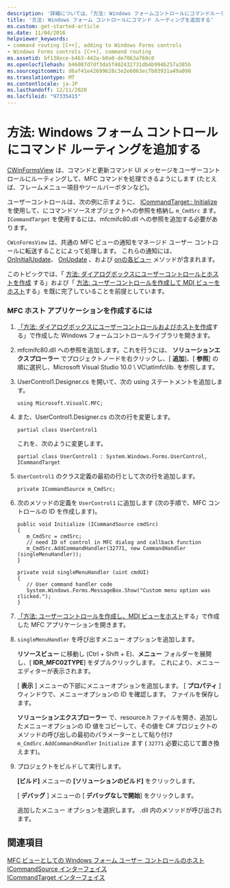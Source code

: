 ```yaml
---
description: '詳細については、「方法: Windows フォームコントロールにコマンドルーティングを追加する」を参照してください。'
title: '方法: Windows フォーム コントロールにコマンド ルーティングを追加する'
ms.custom: get-started-article
ms.date: 11/04/2016
helpviewer_keywords:
- command routing [C++], adding to Windows Forms controls
- Windows Forms controls [C++], command routing
ms.assetid: bf138ece-b463-442a-b0a0-de7063a760c0
ms.openlocfilehash: b46087d7df3da5f402432731db4b994b257a385b
ms.sourcegitcommit: d6af41e42699628c3e2e6063ec7b03931a49a098
ms.translationtype: MT
ms.contentlocale: ja-JP
ms.lasthandoff: 12/11/2020
ms.locfileid: "97335415"
---
```

# <a name="how-to-add-command-routing-to-the-windows-forms-control"></a>方法: Windows フォーム コントロールにコマンド ルーティングを追加する

[CWinFormsView](../mfc/reference/cwinformsview-class.md) は、コマンドと更新コマンド UI メッセージをユーザーコントロールにルーティングして、MFC コマンドを処理できるようにします (たとえば、フレームメニュー項目やツールバーボタンなど)。

ユーザーコントロールは、次の例に示すように、 [ICommandTarget:: Initialize](../mfc/reference/icommandtarget-interface.md#initialize) を使用して、にコマンドソースオブジェクトへの参照を格納し `m_CmdSrc` ます。 `ICommandTarget` を使用するには、mfcmifc80.dll への参照を追加する必要があります。

`CWinFormsView` は、共通の MFC ビューの通知をマネージド ユーザー コントロールに転送することによって処理します。 これらの通知には、 [OnInitialUpdate](../mfc/reference/iview-interface.md#oninitialupdate)、 [OnUpdate](../mfc/reference/iview-interface.md#onupdate) 、および [onの各ビュー](../mfc/reference/iview-interface.md#onactivateview) メソッドが含まれます。

このトピックでは、「 [方法: ダイアログボックスにユーザーコントロールとホストを作成](../dotnet/how-to-create-the-user-control-and-host-in-a-dialog-box.md) する」および「 [方法: ユーザーコントロールを作成して MDI ビューをホスト](../dotnet/how-to-create-the-user-control-and-host-mdi-view.md)する」を既に完了していることを前提としています。

### <a name="to-create-the-mfc-host-application"></a>MFC ホスト アプリケーションを作成するには

1. [「方法: ダイアログボックスにユーザーコントロールおよびホストを作成](../dotnet/how-to-create-the-user-control-and-host-in-a-dialog-box.md)する」で作成した Windows フォームコントロールライブラリを開きます。

1. mfcmifc80.dll への参照を追加します。これを行うには、 **ソリューションエクスプローラー** でプロジェクトノードを右クリックし、[ **追加**]、[ **参照**] の順に選択し、Microsoft Visual Studio 10.0 \ VC\atlmfc\lib. を参照します。

1. UserControl1.Designer.cs を開いて、次の using ステートメントを追加します。

    ```
    using Microsoft.VisualC.MFC;
    ```

1. また、UserControl1.Designer.cs の次の行を変更します。

    ```
    partial class UserControl1
    ```

   これを、次のように変更します。

    ```
    partial class UserControl1 : System.Windows.Forms.UserControl, ICommandTarget
    ```

1. `UserControl1` のクラス定義の最初の行として次の行を追加します。

    ```
    private ICommandSource m_CmdSrc;
    ```

1. 次のメソッドの定義を `UserControl1` に追加します (次の手順で、MFC コントロールの ID を作成します)。

    ```
    public void Initialize (ICommandSource cmdSrc)
    {
       m_CmdSrc = cmdSrc;
       // need ID of control in MFC dialog and callback function
       m_CmdSrc.AddCommandHandler(32771, new CommandHandler (singleMenuHandler));
    }

    private void singleMenuHandler (uint cmdUI)
    {
       // User command handler code
       System.Windows.Forms.MessageBox.Show("Custom menu option was clicked.");
    }
    ```

1. [「方法: ユーザーコントロールを作成し、MDI ビューをホスト](../dotnet/how-to-create-the-user-control-and-host-mdi-view.md)する」で作成した MFC アプリケーションを開きます。

1. `singleMenuHandler` を呼び出すメニュー オプションを追加します。

   **リソースビュー** に移動し (Ctrl + Shift + E)、**メニュー** フォルダーを展開し、[ **IDR_MFC02TYPE**] をダブルクリックします。 これにより、メニュー エディターが表示されます。

   [ **表示** ] メニューの下部にメニューオプションを追加します。 [ **プロパティ** ] ウィンドウで、メニューオプションの ID を確認します。 ファイルを保存します。

   **ソリューションエクスプローラー** で、resource.h ファイルを開き、追加したメニューオプションの ID 値をコピーして、その値を C# プロジェクトのメソッドの呼び出しの最初のパラメーターとして貼り付け `m_CmdSrc.AddCommandHandler` `Initialize` ます ( `32771` 必要に応じて置き換えます)。

1. プロジェクトをビルドして実行します。

   **[ビルド]** メニューの **[ソリューションのビルド]** をクリックします。

   [ **デバッグ** ] メニューの [ **デバッグなしで開始**] をクリックします。

   追加したメニュー オプションを選択します。 .dll 内のメソッドが呼び出されます。

## <a name="see-also"></a>関連項目

[MFC ビューとしての Windows フォーム ユーザー コントロールのホスト](../dotnet/hosting-a-windows-forms-user-control-as-an-mfc-view.md)<br/>
[ICommandSource インターフェイス](../mfc/reference/icommandsource-interface.md)<br/>
[ICommandTarget インターフェイス](../mfc/reference/icommandtarget-interface.md)
